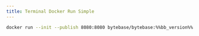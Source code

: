 ```yaml
---
title: Terminal Docker Run Simple
---
```


```bash
docker run --init --publish 8080:8080 bytebase/bytebase:%%bb_version%%
```
